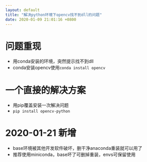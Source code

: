 ```yaml
---
layout: default
title: "解决python环境下opencv找不到dll的问题"
date: 2020-01-09 21:01:16 +0800
---
```



# 问题重现

- 用conda安装的环境，突然提示找不到dll
- conda安装opencv使用`conda install opencv`

# 一个直接的解决方案

- 用pip覆盖安装一次解决问题
- `pip install opencv-python`

# 2020-01-21 新增

- base环境被其他开发软件破坏，删干净anaconda重装就可以用了
- 推荐使用miniconda，base坏了可删掉重装，envs可保留使用

